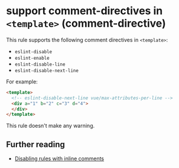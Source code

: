 # support comment-directives in `<template>` (comment-directive)

This rule supports the following comment directives in `<template>`:

- `eslint-disable`
- `eslint-enable`
- `eslint-disable-line`
- `eslint-disable-next-line`

For example:

```html
<template>
  <!-- eslint-disable-next-line vue/max-attributes-per-line -->
  <div a="1" b="2" c="3" d="4">
  </div>
</template>
```

This rule doesn't make any warning.

## Further reading

- [Disabling rules with inline comments](https://eslint.org/docs/user-guide/configuring#disabling-rules-with-inline-comments)
